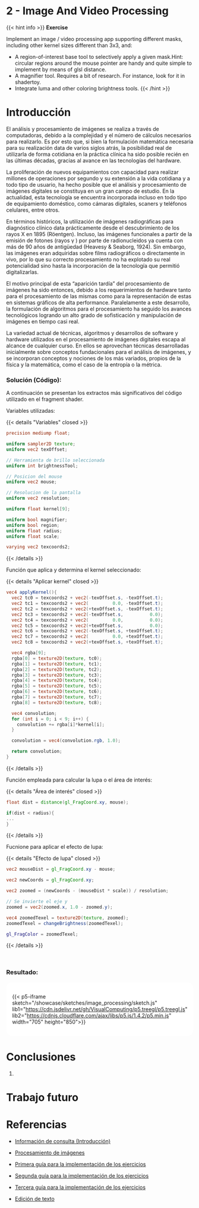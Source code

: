 # 2 - Image And Video Processing

{{< hint info >}}
<b> Exercise </b>

Implement an image / video processing app supporting different masks, including other kernel sizes different than 3x3, and:

- A region-of-interest base tool to selectively apply a given mask.Hint: circular regions around the mouse pointer are handy and quite simple to implement by means of glsl distance.
- A magnifier tool. Requires a bit of research. For instance, look for it in shadertoy.
- Integrate luma and other coloring brightness tools.
  {{< /hint >}}

# **Introducción**
El análisis y procesamiento de imágenes se realiza a través de computadoras, debido a la complejidad y el número de cálculos necesarios para realizarlo. Es por esto que, si bien la formulación matemática necesaria para su realización data de varios siglos atrás, la posibilidad real de utilizarla de forma cotidiana en la práctica clínica ha sido posible recién en las últimas décadas, gracias al avance en las tecnologías del hardware.

La proliferación de nuevos equipamientos con capacidad para realizar millones de operaciones por segundo y su extensión a la vida cotidiana y a todo tipo de usuario, ha hecho posible que el análisis y procesamiento de imágenes digitales se constituya en un gran campo de estudio. En la actualidad, esta tecnología se encuentra incorporada incluso en todo tipo de equipamiento doméstico, como cámaras digitales, scaners y teléfonos celulares, entre otros.

En términos históricos, la utilización de imágenes radiográficas para diagnóstico clínico data prácticamente desde el descubrimiento de los rayos X en 1895 (Röentgen). Incluso, las imágenes funcionales a partir de la emisión de fotones (rayos γ
) por parte de radionucleidos ya cuenta con más de 90 años de antigüedad (Heavesy & Seaborg, 1924). Sin embargo, las imágenes eran adquiridas sobre films radiográficos o directamente in vivo, por lo que su correcto procesamiento no ha explotado su real potencialidad sino hasta la incorporación de la tecnología que permitió digitalizarlas.

El motivo principal de esta “aparición tardía” del procesamiento de imágenes ha sido entonces, debido a los requerimientos de hardware tanto para el procesamiento de las mismas como para la representación de estas en sistemas gráficos de alta performance. Paralelamente a este desarrollo, la formulación de algoritmos para el procesamiento ha seguido los avances tecnológicos logrando un alto grado de sofisticación y manipulación de imágenes en tiempo casi real.

La variedad actual de técnicas, algoritmos y desarrollos de software y hardware utilizados en el procesamiento de imágenes digitales escapa al alcance de cualquier curso. En ellos se aprovechan técnicas desarrolladas inicialmente sobre conceptos fundacionales para el análisis de imágenes, y se incorporan conceptos y nociones de los más variados, propios de la física y la matemática, como el caso de la entropía o la métrica.

### Solución (Código):

A continuación se presentan los extractos más significativos del código utilizado en el fragment shader.

Variables utilizadas:

{{< details "Variables" closed >}}

```glsl
precision mediump float;

uniform sampler2D texture;
uniform vec2 texOffset;

// Herramienta de brillo seleccionada
uniform int brightnessTool;

// Posicion del mouse
uniform vec2 mouse;

// Resolucion de la pantalla
uniform vec2 resolution;

uniform float kernel[9];

uniform bool magnifier;
uniform bool region;
uniform float radius;
uniform float scale;

varying vec2 texcoords2;
```

{{< /details >}}

Función que aplica y determina el kernel seleccionado:

{{< details "Aplicar kernel" closed >}}

```glsl
vec4 applyKernel(){
  vec2 tc0 = texcoords2 + vec2(-texOffset.s, -texOffset.t);
  vec2 tc1 = texcoords2 + vec2(         0.0, -texOffset.t);
  vec2 tc2 = texcoords2 + vec2(+texOffset.s, -texOffset.t);
  vec2 tc3 = texcoords2 + vec2(-texOffset.s,          0.0);
  vec2 tc4 = texcoords2 + vec2(         0.0,          0.0);
  vec2 tc5 = texcoords2 + vec2(+texOffset.s,          0.0);
  vec2 tc6 = texcoords2 + vec2(-texOffset.s, +texOffset.t);
  vec2 tc7 = texcoords2 + vec2(         0.0, +texOffset.t);
  vec2 tc8 = texcoords2 + vec2(+texOffset.s, +texOffset.t);

  vec4 rgba[9];
  rgba[0] = texture2D(texture, tc0);
  rgba[1] = texture2D(texture, tc1);
  rgba[2] = texture2D(texture, tc2);
  rgba[3] = texture2D(texture, tc3);
  rgba[4] = texture2D(texture, tc4);
  rgba[5] = texture2D(texture, tc5);
  rgba[6] = texture2D(texture, tc6);
  rgba[7] = texture2D(texture, tc7);
  rgba[8] = texture2D(texture, tc8);

  vec4 convolution;
  for (int i = 0; i < 9; i++) {
    convolution += rgba[i]*kernel[i];
  }

  convolution = vec4(convolution.rgb, 1.0);

  return convolution;
}
```

{{< /details >}}

Función empleada para calcular la lupa o el área de interés:

{{< details "Área de interés" closed >}}

```glsl
float dist = distance(gl_FragCoord.xy, mouse);

if(dist < radius){
...
}
```

{{< /details >}}

Fucnione para aplicar el efecto de lupa:

{{< details "Efecto de lupa" closed >}}


```glsl
vec2 mouseDist = gl_FragCoord.xy - mouse;

vec2 newCoords = gl_FragCoord.xy;

vec2 zoomed = (newCoords - (mouseDist * scale)) / resolution;

// Se invierte el eje y
zoomed = vec2(zoomed.x, 1.0 - zoomed.y);

vec4 zoomedTexel = texture2D(texture, zoomed);
zoomedTexel = changeBrightness(zoomedTexel);

gl_FragColor = zoomedTexel;
```

{{< /details >}}

<br>

### Resultado:

<div style="display:flex; flex-direction: column; align-items: center; justify-content: center;" id="cbat">

{{< p5-iframe sketch="/showcase/sketches/image_processing/sketch.js" lib1="https://cdn.jsdelivr.net/gh/VisualComputing/p5.treegl/p5.treegl.js" lib2="https://cdnjs.cloudflare.com/ajax/libs/p5.js/1.4.2/p5.min.js"  width="705" height="850">}}

</div>

# **Conclusiones**

1. 

# **Trabajo futuro**

# Referencias

*   [Información de consulta (Introducción)](https://www.famaf.unc.edu.ar/~pperez1/manuales/cim/cap2.html)

*   [Procesamiento de imágenes](https://www.vistronica.com/blog/post/procesamiento-de-imagenes.html)

*   [Primera guía para la implementación de los ejercicios](https://codepen.io/tag/p5-js)

*   [Segunda guía para la implementación de los ejercicios](https://github.com/CodingTrain/website-archive/tree/main/CodingChallenges/CC)

*   [Tercera guía para la implementación de los ejercicios](https://openprocessing.org/)

*   [Edición de texto](https://chat.openai.com/)

<style>
#cbat{
  background-color: white;
  opacity: 1;
  background-image: radial-gradient(#444cf7 0.5px, white 0.5px);
  background-size: 10px 10px;
  border-radius: 1rem;
  padding: 1rem;
}
#cbat iframe{
  border: none;
}
</style>